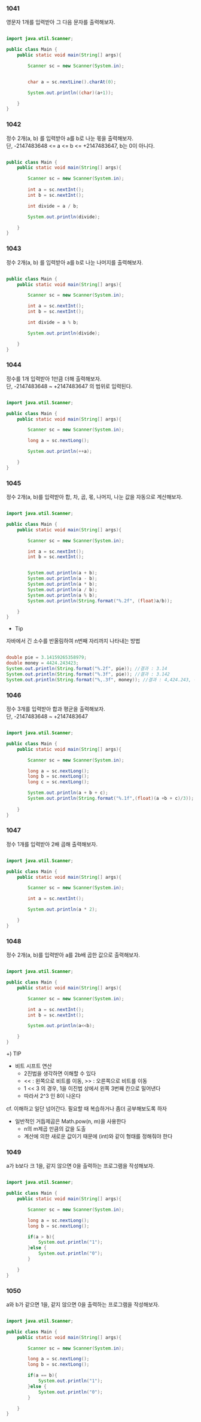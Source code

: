 ### 1041

영문자 1개를 입력받아 그 다음 문자를 출력해보자.

```java

import java.util.Scanner;

public class Main {
    public static void main(String[] args){

        Scanner sc = new Scanner(System.in);


        char a = sc.nextLine().charAt(0);

        System.out.println((char)(a+1));

    }
}


```

### 1042

정수 2개(a, b) 를 입력받아 a를 b로 나눈 몫을 출력해보자.<br/>
단, -2147483648 <= a <= b <= +2147483647, b는 0이 아니다.

```java

public class Main {
    public static void main(String[] args){

        Scanner sc = new Scanner(System.in);
        
        int a = sc.nextInt();
        int b = sc.nextInt();

        int divide = a / b;

        System.out.println(divide);

    }
}


```

### 1043 

정수 2개(a, b) 를 입력받아 a를 b로 나눈 나머지를 출력해보자.

```java

public class Main {
    public static void main(String[] args){

        Scanner sc = new Scanner(System.in);

        int a = sc.nextInt();
        int b = sc.nextInt();

        int divide = a % b;

        System.out.println(divide);

    }
}

```

### 1044

정수를 1개 입력받아 1만큼 더해 출력해보자.<br/>
단, -2147483648 ~ +2147483647 의 범위로 입력된다.

```java

import java.util.Scanner;

public class Main {
    public static void main(String[] args){

        Scanner sc = new Scanner(System.in);

        long a = sc.nextLong();

        System.out.println(++a);

    }
}

```

### 1045

정수 2개(a, b)를 입력받아 합, 차, 곱, 몫, 나머지, 나눈 값을 자동으로 계산해보자.

```java

import java.util.Scanner;

public class Main {
    public static void main(String[] args){

        Scanner sc = new Scanner(System.in);

        int a = sc.nextInt();
        int b = sc.nextInt();


        System.out.println(a + b);
        System.out.println(a - b);
        System.out.println(a * b);
        System.out.println(a / b);
        System.out.println(a % b);
        System.out.println(String.format("%.2f", (float)a/b));

    }
}

```

* Tip

자바에서 긴 소수를 반올림하여 n번째 자리까지 나타내는 방법

```java

double pie = 3.14159265358979;
double money = 4424.243423;
System.out.println(String.format("%.2f", pie)); //결과 : 3.14
System.out.println(String.format("%.3f", pie)); //결과 : 3.142
System.out.println(String.format("%,.3f", money)); //결과 : 4,424.243, 여기서 ,를 format안에 넣어주면 알아서 3자리마다 ,를 찍음

```

### 1046

정수 3개를 입력받아 합과 평균을 출력해보자. <br/>
단, -2147483648 ~ +2147483647

```java

import java.util.Scanner;

public class Main {
    public static void main(String[] args){

        Scanner sc = new Scanner(System.in);

        long a = sc.nextLong();
        long b = sc.nextLong();
        long c = sc.nextLong();

        System.out.println(a + b + c);
        System.out.println(String.format("%.1f",(float)(a +b + c)/3));
        
    }
}

```

### 1047

정수 1개를 입력받아 2배 곱해 출력해보자.

```java

import java.util.Scanner;

public class Main {
    public static void main(String[] args){

        Scanner sc = new Scanner(System.in);

        int a = sc.nextInt();

        System.out.println(a * 2);

    }
}

```

### 1048

정수 2개(a, b)를 입력받아 a를 2b배 곱한 값으로 출력해보자.

```java

import java.util.Scanner;

public class Main {
    public static void main(String[] args){

        Scanner sc = new Scanner(System.in);

        int a = sc.nextInt();
        int b = sc.nextInt();

        System.out.println(a<<b);

    }
}

```
+) TIP

* 비트 시프트 연산
  * 2진법을 생각하면 이해할 수 있다
  * << : 왼쪽으로 비트를 이동, >> : 오른쪽으로 비트를 이동
  * 1 << 3 의 경우, 1을 이진법 상에서 왼쪽 3번째 칸으로 밀어낸다
  * 따라서 2^3 인 8이 나온다

cf. 이해하고 일단 넘어간다. 필요할 때 복습하거나 좀더 공부해보도록 하자

* 일반적인 거듭제곱은 Math.pow(n, m)을 사용한다 
  * n의 m제곱 만큼의 값을 도출
  * 계산에 의한 새로운 값이기 때문에 (int)와 같이 형태를 정해줘야 한다

### 1049

a가 b보다 크 1을, 같지 않으면 0을 출력하는 프로그램을 작성해보자.

```java

import java.util.Scanner;

public class Main {
    public static void main(String[] args){

        Scanner sc = new Scanner(System.in);

        long a = sc.nextLong();
        long b = sc.nextLong();

        if(a > b){
            System.out.println("1");
        }else {
            System.out.println("0");
        }

    }
}

```

### 1050

a와 b가 같으면 1을, 같지 않으면 0을 출력하는 프로그램을 작성해보자.

```java

import java.util.Scanner;

public class Main {
    public static void main(String[] args){

        Scanner sc = new Scanner(System.in);

        long a = sc.nextLong();
        long b = sc.nextLong();

        if(a == b){
            System.out.println("1");
        }else {
            System.out.println("0");
        }

    }
}

```

